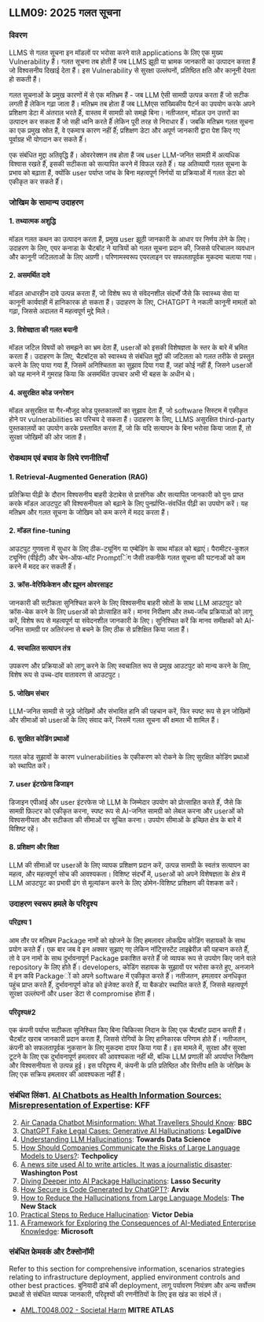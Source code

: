 ## LLM09: 2025 गलत सूचना

### विवरण

LLMS से गलत सूचना इन मॉडलों पर भरोसा करने वाले applications  के लिए एक मुख्य Vulnerability हैं। गलत सूचना तब होती हैं जब LLMS झूठी या भ्रामक जानकारी का उत्पादन करता हैं जो विश्वसनीय दिखाई देता हैं। इस Vulnerability से सुरक्षा उल्लंघनों, प्रतिष्ठित क्षति और कानूनी देयता हो सकती हैं।

गलत सूचनाओं के प्रमुख कारणों में से एक मतिभ्रम हैं - जब LLM ऐसी सामग्री उत्पन्न करता हैं जो सटीक लगती हैं लेकिन गढ़ा जाता हैं। मतिभ्रम तब होता हैं जब LLMएस सांख्यिकीय पैटर्न का उपयोग करके अपने प्रशिक्षण डेटा में अंतराल भरते हैंं, वास्तव में सामग्री को समझे बिना। नतीजतन, मॉडल उन उत्तरों का उत्पादन कर सकता हैं जो सही ध्वनि करते हैंं लेकिन पूरी तरह से निराधार हैंं। जबकि मतिभ्रम गलत सूचना का एक प्रमुख स्रोत हैं, वे एकमात्र कारण नहीं हैंं; प्रशिक्षण डेटा और अपूर्ण जानकारी द्वारा पेश किए गए पूर्वाग्रह भी योगदान कर सकते हैंं।

एक संबंधित मुद्दा अतिवृद्धि हैं। ओवररेक्शन तब होता हैं जब user LLM-जनित सामग्री में अत्यधिक विश्वास रखते हैंं, इसकी सटीकता को सत्यापित करने में विफल रहते हैंं। यह अतिव्यापी गलत सूचना के प्रभाव को बढ़ाता हैं, क्योंकि user पर्याप्त जांच के बिना महत्वपूर्ण निर्णयों या प्रक्रियाओं में गलत डेटा को एकीकृत कर सकते हैंं।

### जोखिम के सामान्य उदाहरण

#### 1.  तथ्यात्मक अशुद्धि
  मॉडल गलत कथन का उत्पादन करता हैं, प्रमुख user झूठी जानकारी के आधार पर निर्णय लेने के लिए। उदाहरण के लिए, एयर कनाडा के चैटबॉट ने यात्रियों को गलत सूचना प्रदान की, जिससे परिचालन व्यवधान और कानूनी जटिलताओं के लिए अग्रणी। परिणामस्वरूप एयरलाइन पर सफलतापूर्वक मुकदमा चलाया गया।
  
#### 2.  असमर्थित दावे
  मॉडल आधारहीन दावे उत्पन्न करता हैं, जो विशेष रूप से संवेदनशील संदर्भों जैसे कि स्वास्थ्य सेवा या कानूनी कार्यवाही में हानिकारक हो सकता हैं। उदाहरण के लिए, CHATGPT ने नकली कानूनी मामलों को गढ़ा, जिससे अदालत में महत्वपूर्ण मुद्दे मिले।
  
#### 3.  विशेषज्ञता की गलत बयानी
  मॉडल जटिल विषयों को समझने का भ्रम देता हैं, userओं को इसकी विशेषज्ञता के स्तर के बारे में भ्रमित करता हैं। उदाहरण के लिए, चैटबॉट्स को स्वास्थ्य से संबंधित मुद्दों की जटिलता को गलत तरीके से प्रस्तुत करने के लिए पाया गया हैं, जिसमें अनिश्चितता का सुझाव दिया गया हैं, जहां कोई नहीं हैं, जिसने userओं को यह मानने में गुमराह किया कि असमर्थित उपचार अभी भी बहस के अधीन थे।
  
#### 4.  असुरक्षित कोड जनरेशन
  मॉडल असुरक्षित या गैर-मौजूद कोड पुस्तकालयों का सुझाव देता हैं, जो software सिस्टम में एकीकृत होने पर vulnerabilities का परिचय दे सकता हैं। उदाहरण के लिए, LLMS असुरक्षित third-party पुस्तकालयों का उपयोग करके प्रस्तावित करता हैं, जो कि यदि सत्यापन के बिना भरोसा किया जाता हैं, तो सुरक्षा जोखिमों की ओर जाता हैं।
  

### रोकथाम एवं बचाव के लिये रणनीतियाँ

#### 1.  Retrieval-Augmented Generation (RAG)
  प्रतिक्रिया पीढ़ी के दौरान विश्वसनीय बाहरी डेटाबेस से प्रासंगिक और सत्यापित जानकारी को पुनः प्राप्त करके मॉडल आउटपुट की विश्वसनीयता को बढ़ाने के लिए पुनर्प्राप्ति-संवर्धित पीढ़ी का उपयोग करें। यह मतिभ्रम और गलत सूचना के जोखिम को कम करने में मदद करता हैं।
#### 2.  मॉडल fine-tuning
  आउटपुट गुणवत्ता में सुधार के लिए ठीक-ट्यूनिंग या एम्बेडिंग के साथ मॉडल को बढ़ाएं। पैरामीटर-कुशल ट्यूनिंग (पीईटी) और चेन-ऑफ-थॉट Promptिंग जैसी तकनीकें गलत सूचना की घटनाओं को कम करने में मदद कर सकती हैंं।
#### 3.  क्रॉस-वेरिफिकेशन और ह्यूमन ओवरसाइट
  जानकारी की सटीकता सुनिश्चित करने के लिए विश्वसनीय बाहरी स्रोतों के साथ LLM आउटपुट को क्रॉस-चेक करने के लिए userओं को प्रोत्साहित करें। मानव निरीक्षण और तथ्य-जाँच प्रक्रियाओं को लागू करें, विशेष रूप से महत्वपूर्ण या संवेदनशील जानकारी के लिए। सुनिश्चित करें कि मानव समीक्षकों को AI-जनित सामग्री पर अतिरंजना से बचने के लिए ठीक से प्रशिक्षित किया जाता हैं।
#### 4.  स्वचालित सत्यापन तंत्र
  उपकरण और प्रक्रियाओं को लागू करने के लिए स्वचालित रूप से प्रमुख आउटपुट को मान्य करने के लिए, विशेष रूप से उच्च-दांव वातावरण से आउटपुट।
#### 5.  जोखिम संचार
  LLM-जनित सामग्री से जुड़े जोखिमों और संभावित हानि की पहचान करें, फिर स्पष्ट रूप से इन जोखिमों और सीमाओं को userओं के लिए संवाद करें, जिसमें गलत सूचना की क्षमता भी शामिल हैं।
#### 6.  सुरक्षित कोडिंग प्रथाओं
  गलत कोड सुझावों के कारण vulnerabilities के एकीकरण को रोकने के लिए सुरक्षित कोडिंग प्रथाओं को स्थापित करें।
#### 7.  user इंटरफ़ेस डिजाइन
  डिजाइन एपीआई और user इंटरफेस जो LLM के जिम्मेदार उपयोग को प्रोत्साहित करते हैंं, जैसे कि सामग्री फ़िल्टर को एकीकृत करना, स्पष्ट रूप से AI-जनित सामग्री को लेबल करना और userओं को विश्वसनीयता और सटीकता की सीमाओं पर सूचित करना। उपयोग सीमाओं के इच्छित क्षेत्र के बारे में विशिष्ट रहें।
#### 8.  प्रशिक्षण और शिक्षा
  LLM की सीमाओं पर userओं के लिए व्यापक प्रशिक्षण प्रदान करें, उत्पन्न सामग्री के स्वतंत्र सत्यापन का महत्व, और महत्वपूर्ण सोच की आवश्यकता। विशिष्ट संदर्भों में, userओं को अपने विशेषज्ञता के क्षेत्र में LLM आउटपुट का प्रभावी ढंग से मूल्यांकन करने के लिए डोमेन-विशिष्ट प्रशिक्षण की पेशकश करें।

### उदाहरण स्वरूप हमले के परिदृश्य

#### परिद्रश्य 1
  आम तौर पर मतिभ्रम Package नामों को खोजने के लिए हमलावर लोकप्रिय कोडिंग सहायकों के साथ प्रयोग करते हैंं। एक बार जब वे इन अक्सर सुझाए गए लेकिन नॉट्सिस्टेंट लाइब्रेरीज़ की पहचान करते हैंं, तो वे उन नामों के साथ दुर्भावनापूर्ण Package प्रकाशित करते हैंं जो व्यापक रूप से उपयोग किए जाने वाले repository के लिए होते हैंं। developers, कोडिंग सहायक के सुझावों पर भरोसा करते हुए, अनजाने में इन कवि Packageों को अपने software में एकीकृत करते हैंं। नतीजतन, हमलावर अनधिकृत पहुंच प्राप्त करते हैंं, दुर्भावनापूर्ण कोड को इंजेक्ट करते हैंं, या बैकडोर स्थापित करते हैंं, जिससे महत्वपूर्ण सुरक्षा उल्लंघनों और user डेटा से compromise होता हैं।
#### परिदृश्य#2
  एक कंपनी पर्याप्त सटीकता सुनिश्चित किए बिना चिकित्सा निदान के लिए एक चैटबॉट प्रदान करती हैं। चैटबॉट खराब जानकारी प्रदान करता हैं, जिससे रोगियों के लिए हानिकारक परिणाम होते हैंं। नतीजतन, कंपनी को सफलतापूर्वक नुकसान के लिए मुकदमा दायर किया गया हैं। इस मामले में, सुरक्षा और सुरक्षा टूटने के लिए एक दुर्भावनापूर्ण हमलावर की आवश्यकता नहीं थी, बल्कि LLM प्रणाली की अपर्याप्त निरीक्षण और विश्वसनीयता से उत्पन्न हुई। इस परिदृश्य में, कंपनी के प्रति प्रतिष्ठित और वित्तीय क्षति के जोखिम के लिए एक सक्रिय हमलावर की आवश्यकता नहीं हैं।

### संबंधित लिंक1. [AI Chatbots as Health Information Sources: Misrepresentation of Expertise](https://www.kff.org/health-misinformation-monitor/volume-05/): **KFF**
2. [Air Canada Chatbot Misinformation: What Travellers Should Know](https://www.bbc.com/travel/article/20240222-air-canada-chatbot-misinformation-what-travellers-should-know): **BBC**
3. [ChatGPT Fake Legal Cases: Generative AI Hallucinations](https://www.legaldive.com/news/chatgpt-fake-legal-cases-generative-ai-hallucinations/651557/): **LegalDive**
4. [Understanding LLM Hallucinations](https://towardsdatascience.com/llm-hallucinations-ec831dcd7786): **Towards Data Science**
5. [How Should Companies Communicate the Risks of Large Language Models to Users?](https://techpolicy.press/how-should-companies-communicate-the-risks-of-large-language-models-to-users/): **Techpolicy**
6. [A news site used AI to write articles. It was a journalistic disaster](https://www.washingtonpost.com/media/2023/01/17/cnet-ai-articles-journalism-corrections/): **Washington Post**
7. [Diving Deeper into AI Package Hallucinations](https://www.lasso.security/blog/ai-package-hallucinations): **Lasso Security**
8. [How Secure is Code Generated by ChatGPT?](https://arxiv.org/abs/2304.09655): **Arvix**
9. [How to Reduce the Hallucinations from Large Language Models](https://thenewstack.io/how-to-reduce-the-hallucinations-from-large-language-models/): **The New Stack**
10. [Practical Steps to Reduce Hallucination](https://newsletter.victordibia.com/p/practical-steps-to-reduce-hallucination): **Victor Debia**
11. [A Framework for Exploring the Consequences of AI-Mediated Enterprise Knowledge](https://www.microsoft.com/en-us/research/publication/a-framework-for-exploring-the-consequences-of-ai-mediated-enterprise-knowledge-access-and-identifying-risks-to-workers/): **Microsoft**


### संबंधित फ्रेमवर्क और टैक्सोनॉमी

Refer to this section for comprehensive information, scenarios strategies relating to infrastructure deployment, applied environment controls and other best practices.
बुनियादी ढांचे की deployment, लागू पर्यावरण नियंत्रण और अन्य सर्वोत्तम प्रथाओं से संबंधित व्यापक जानकारी, परिदृश्यों की रणनीतियों के लिए इस खंड का संदर्भ लें।

- [AML.T0048.002 - Societal Harm](https://atlas.mitre.org/techniques/AML.T0048) **MITRE ATLAS**